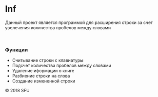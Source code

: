 # Inf
<p>Данный проект является программой для расширения строки за счет увелечения количества пробелов между словами</p>
<br>
<h3>Функции</h3>
<ul>
 <li>Считывание строки с клавиатуры</li>
 <li>Подсчет количества пробелов между словами</li>
 <li>Удаление иформации о книге</li>
 <li>Разбиение строки на слова</li>
 <li>Создание измененной строки</li>
</ul>
<p>© 2018 SFU</p>

